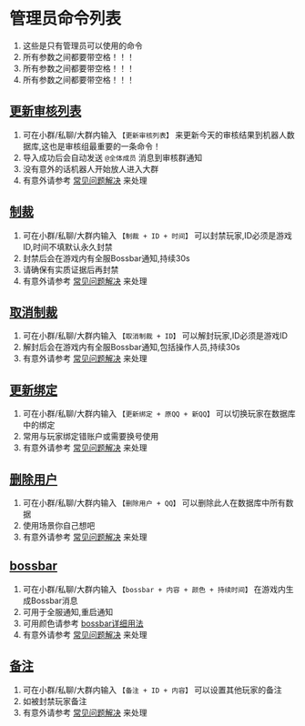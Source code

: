 # 管理员命令列表

1. 这些是只有管理员可以使用的命令
2. 所有参数之间都要带空格！！！
3. 所有参数之间都要带空格！！！
4. 所有参数之间都要带空格！！！

## [更新审核列表]()
1. 可在小群/私聊/大群内输入 `【更新审核列表】` 来更新今天的审核结果到机器人数据库,这也是审核组最重要的一条命令！
2. 导入成功后会自动发送 `@全体成员` 消息到审核群通知
3. 没有意外的话机器人开始放人进入大群
4. 有意外请参考 [常见问题解决](../faq.md) 来处理

## [制裁]()
1. 可在小群/私聊/大群内输入 `【制裁 + ID + 时间】` 可以封禁玩家,ID必须是游戏ID,时间不填默认永久封禁
2. 封禁后会在游戏内有全服Bossbar通知,持续30s
3. 请确保有实质证据后再封禁
4. 有意外请参考 [常见问题解决](../faq.md) 来处理

## [取消制裁]()
1. 可在小群/私聊/大群内输入 `【取消制裁 + ID】` 可以解封玩家,ID必须是游戏ID
2. 解封后会在游戏内有全服Bossbar通知,包括操作人员,持续30s
3. 有意外请参考 [常见问题解决](../faq.md) 来处理

## [更新绑定]()
1. 可在小群/私聊/大群内输入 `【更新绑定 + 原QQ + 新QQ】` 可以切换玩家在数据库中的绑定
2. 常用与玩家绑定错账户或需要换号使用
3. 有意外请参考 [常见问题解决](../faq.md) 来处理

## [删除用户]()
1. 可在小群/私聊/大群内输入 `【删除用户 + QQ】` 可以删除此人在数据库中所有数据
2. 使用场景你自己想吧
3. 有意外请参考 [常见问题解决](../faq.md) 来处理

## [bossbar]()
1. 可在小群/私聊/大群内输入 `【bossbar + 内容 + 颜色 + 持续时间】` 在游戏内生成Bossbar消息
2. 可用于全服通知,重启通知
3. 可用颜色请参考 [bossbar详细用法](../../other/bossbar.md)
4. 有意外请参考 [常见问题解决](../faq.md) 来处理

## [备注]()
1. 可在小群/私聊/大群内输入 `【备注 + ID + 内容】` 可以设置其他玩家的备注
2. 如被封禁玩家备注
3. 有意外请参考 [常见问题解决](../faq.md) 来处理
